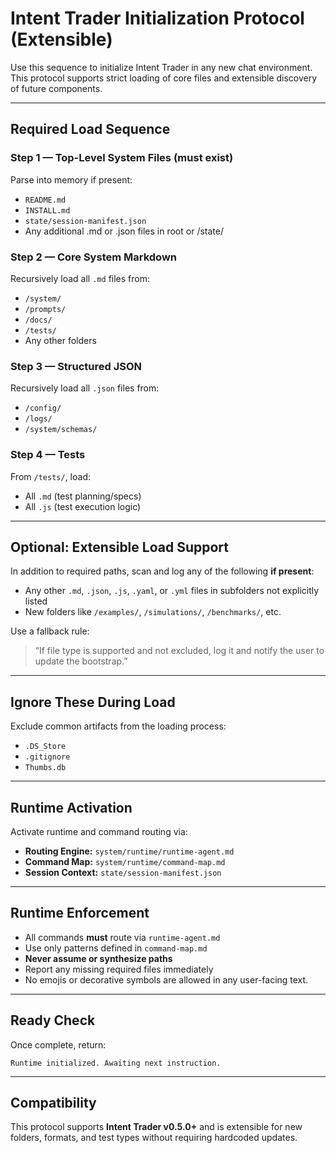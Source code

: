 # Intent Trader Initialization Protocol (Extensible)

Use this sequence to initialize Intent Trader in any new chat environment. This protocol supports strict loading of core files and extensible discovery of future components.

---

## Required Load Sequence

### Step 1 — Top-Level System Files (must exist)

Parse into memory if present:

- `README.md`
- `INSTALL.md`
- `state/session-manifest.json`
- Any additional .md or .json files in root or /state/

### Step 2 — Core System Markdown

Recursively load all `.md` files from:

- `/system/`
- `/prompts/`
- `/docs/`
- `/tests/`
- Any other folders

### Step 3 — Structured JSON

Recursively load all `.json` files from:

- `/config/`
- `/logs/`
- `/system/schemas/`

### Step 4 — Tests

From `/tests/`, load:
- All `.md` (test planning/specs)
- All `.js` (test execution logic)

---

## Optional: Extensible Load Support

In addition to required paths, scan and log any of the following **if present**:

- Any other `.md`, `.json`, `.js`, `.yaml`, or `.yml` files in subfolders not explicitly listed
- New folders like `/examples/`, `/simulations/`, `/benchmarks/`, etc.

Use a fallback rule:
> “If file type is supported and not excluded, log it and notify the user to update the bootstrap.”

---

## Ignore These During Load

Exclude common artifacts from the loading process:
- `.DS_Store`
- `.gitignore`
- `Thumbs.db`

---

## Runtime Activation

Activate runtime and command routing via:

- **Routing Engine:** `system/runtime/runtime-agent.md`
- **Command Map:** `system/runtime/command-map.md`
- **Session Context:** `state/session-manifest.json`

---

## Runtime Enforcement

- All commands **must** route via `runtime-agent.md`
- Use only patterns defined in `command-map.md`
- **Never assume or synthesize paths**
- Report any missing required files immediately
- No emojis or decorative symbols are allowed in any user-facing text.


---

## Ready Check

Once complete, return:
```
Runtime initialized. Awaiting next instruction.
```

---

## Compatibility

This protocol supports **Intent Trader v0.5.0+** and is extensible for new folders, formats, and test types without requiring hardcoded updates.
